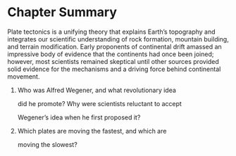 # Chapter Summary

Plate tectonics is a unifying theory that explains Earth’s topography and integrates our scientific understanding of rock formation, mountain building, and terrain modification. Early proponents of continental drift amassed an impressive body of evidence that the continents had once been joined; however, most scientists remained skeptical until other sources provided solid evidence for the mechanisms and a driving force behind continental movement.





1. Who was Alfred Wegener, and what revolutionary idea

   did he promote? Why were scientists reluctant to accept

   Wegener’s idea when he first proposed it?

2. Which plates are moving the fastest, and which are

   moving the slowest?

